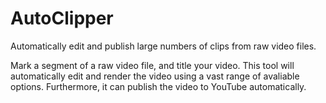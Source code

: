 # AutoClipper
Automatically edit and publish large numbers of clips from raw video files.

Mark a segment of a raw video file, and title your video. This tool will automatically edit and render the video using a vast range of avaliable options. Furthermore, it can publish the video to YouTube automatically.
